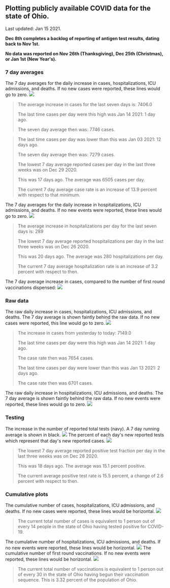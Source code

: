 ## Plotting publicly available COVID data for the state of Ohio. 

Last updated: Jan 15 2021. 

**Dec 8th completes a backlog of reporting of antigen test results, dating back to Nov 1st.**

**No data was reported on Nov 26th (Thanksgiving), Dec 25th (Christmas), or Jan 1st (New Year's).**
### 7 day averages
The 7 day averages for the daily increase in cases, hospitalizations, ICU admissions, and deaths. If no new cases were reported, these lines would go to zero.
![](7dayaverage_cases.png)

>The average increase in cases for the last seven days is: 7406.0
>
>The last time cases per day were this high was Jan 14 2021: 1 day ago.
>
>The seven day average then was: 7746 cases.

>
>The last time cases per day was lower than this was Jan 03 2021: 12 days ago.
>
>The seven day average then was: 7279 cases.
>
>The lowest 7 day average reported cases per day in the last three weeks was on Dec 29 2020.
>
>This was 17 days ago. The average was 6505 cases per day.
>
>The current 7 day average case rate is an increase of 13.9 percent with respect to that minimum.

The 7 day averages for the daily increase in hospitalizations, ICU admissions, and deaths. If no new events were reported, these lines would go to zero.
![](7dayaverage_hospital.png)

>The average increase in hospitalizations per day for the last seven days is: 289
>
>The lowest 7 day average reported hospitalizations per day in the last three weeks was on Dec 26 2020.
>
>This was 20 days ago. The average was 280 hospitalizations per day.
>
>The current 7 day average hospitalization rate is an increase of 3.2 percent with respect to then.

The 7 day average increase in cases, compared to the number of first round vaccinations dispensed:
![](DailyVaccinationsCases.png)

### Raw data
The raw daily increase in cases, hospitalizations, ICU admissions, and deaths. The 7 day average is shown faintly behind the raw data. If no new cases were reported, this line would go to zero.
![](DailyCases.png)

>The increase in cases from yesterday to today: 7149.0 
>
>The last time cases per day were this high was Jan 14 2021: 1 day ago. 
>
>The case rate then was 7654 cases.
>
>The last time cases per day were lower than this was Jan 13 2021: 2 days ago. 
>
>The case rate then was 6701 cases.

The raw daily increase in hospitalizations, ICU admissions, and deaths. The 7 day average is shown faintly behind the raw data. If no new events were reported, these lines would go to zero.
![](DailyHospitalizations.png)

### Testing

The increase in the number of reported total tests (navy). A 7 day running average is shown in black.
![](DailyTests.png)
The percent of each day's new reported tests which represent that day's new reported cases.
![](percentpositive_tests.png)

>The lowest 7 day average reported positive test fraction per day in the last three weeks was on Dec 28 2020.
>
>This was 18 days ago. The average was 15.1 percent positive. 
>
>The current average positive test rate is 15.5 percent, a change of 2.6 percent with respect to then. 

### Cumulative plots
The cumulative number of cases, hospitalizations, ICU admissions, and deaths. If no new cases were reported, these lines would be horizontal.
![](Cases.png)

>The current total number of cases is equivalent to 1 person out of every 14 people in the state of Ohio having tested positive for COVID-19.

The cumulative number of hospitalizations, ICU admissions, and deaths. If no new events were reported, these lines would be horizontal.
![](Hospitalizations.png)
The cumulative number of first round vaccinations. If no new events were reported, these lines would be horizontal.
![](Vaccinations.png)

>The current total number of vaccinations is equivalent to 1 person out of every 30 in the state of Ohio having begun their vaccination sequence.
>This is 3.32 percent of the population of Ohio.

